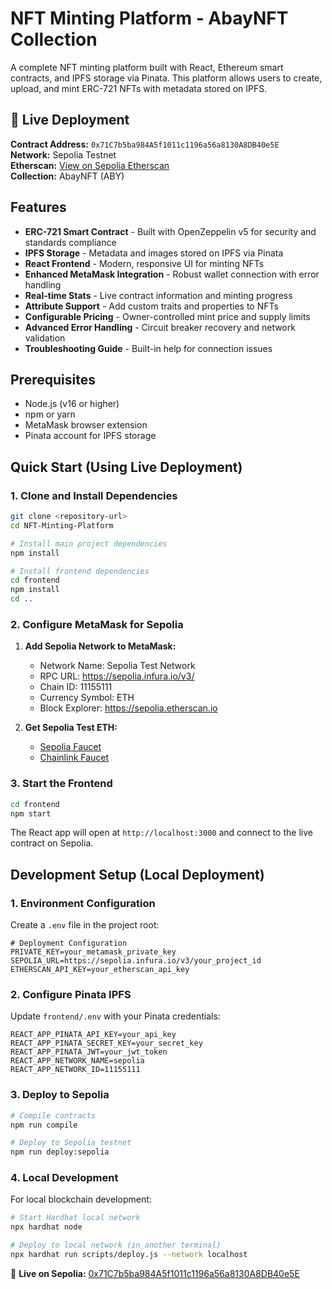 # NFT Minting Platform - AbayNFT Collection

A complete NFT minting platform built with React, Ethereum smart contracts, and IPFS storage via Pinata. This platform allows users to create, upload, and mint ERC-721 NFTs with metadata stored on IPFS.

## 🚀 Live Deployment

**Contract Address:** `0x71C7b5ba984A5f1011c1196a56a8130A8DB40e5E`  
**Network:** Sepolia Testnet  
**Etherscan:** [View on Sepolia Etherscan](https://sepolia.etherscan.io/address/0x71C7b5ba984A5f1011c1196a56a8130A8DB40e5E)  
**Collection:** AbayNFT (ABY)

## Features

- **ERC-721 Smart Contract** - Built with OpenZeppelin v5 for security and standards compliance
- **IPFS Storage** - Metadata and images stored on IPFS via Pinata
- **React Frontend** - Modern, responsive UI for minting NFTs
- **Enhanced MetaMask Integration** - Robust wallet connection with error handling
- **Real-time Stats** - Live contract information and minting progress
- **Attribute Support** - Add custom traits and properties to NFTs
- **Configurable Pricing** - Owner-controlled mint price and supply limits
- **Advanced Error Handling** - Circuit breaker recovery and network validation
- **Troubleshooting Guide** - Built-in help for connection issues

## Prerequisites

- Node.js (v16 or higher)
- npm or yarn
- MetaMask browser extension
- Pinata account for IPFS storage

## Quick Start (Using Live Deployment)

### 1. Clone and Install Dependencies

```bash
git clone <repository-url>
cd NFT-Minting-Platform

# Install main project dependencies
npm install

# Install frontend dependencies
cd frontend
npm install
cd ..
```

### 2. Configure MetaMask for Sepolia

1. **Add Sepolia Network to MetaMask:**
   - Network Name: Sepolia Test Network
   - RPC URL: https://sepolia.infura.io/v3/
   - Chain ID: 11155111
   - Currency Symbol: ETH
   - Block Explorer: https://sepolia.etherscan.io

2. **Get Sepolia Test ETH:**
   - [Sepolia Faucet](https://sepoliafaucet.com/)
   - [Chainlink Faucet](https://faucets.chain.link/)

### 3. Start the Frontend

```bash
cd frontend
npm start
```

The React app will open at `http://localhost:3000` and connect to the live contract on Sepolia.

## Development Setup (Local Deployment)

### 1. Environment Configuration

Create a `.env` file in the project root:

```env
# Deployment Configuration
PRIVATE_KEY=your_metamask_private_key
SEPOLIA_URL=https://sepolia.infura.io/v3/your_project_id
ETHERSCAN_API_KEY=your_etherscan_api_key
```

### 2. Configure Pinata IPFS

Update `frontend/.env` with your Pinata credentials:

```env
REACT_APP_PINATA_API_KEY=your_api_key
REACT_APP_PINATA_SECRET_KEY=your_secret_key
REACT_APP_PINATA_JWT=your_jwt_token
REACT_APP_NETWORK_NAME=sepolia
REACT_APP_NETWORK_ID=11155111
```

### 3. Deploy to Sepolia

```bash
# Compile contracts
npm run compile

# Deploy to Sepolia testnet
npm run deploy:sepolia
```

### 4. Local Development

For local blockchain development:

```bash
# Start Hardhat local network
npx hardhat node

# Deploy to local network (in another terminal)
npx hardhat run scripts/deploy.js --network localhost
```

<!-- ## Smart Contract Features

### NFTCollection.sol (AbayNFT - ABY)

- **ERC-721 Compliant** - Standard NFT functionality with OpenZeppelin v5
- **URI Storage** - Metadata stored on IPFS via Pinata
- **Mint Controls** - Price (0.01 ETH), supply (10,000), and per-address limits (5)
- **Owner Functions** - Administrative controls for contract owner
- **Events** - Comprehensive event logging
- **Gas Optimized** - Removed deprecated Counters library for efficiency

**Contract Details:**
- **Address:** `0x71C7b5ba984A5f1011c1196a56a8130A8DB40e5E`
- **Network:** Sepolia Testnet
- **Mint Price:** 0.01 ETH
- **Max Supply:** 10,000 NFTs
- **Max per Address:** 5 NFTs

 **Key Functions:**
- `mint(address to, string memory uri)` - Public minting function
- `ownerMint(address to, string memory uri)` - Owner-only minting
- `setMintPrice(uint256 _mintPrice)` - Update mint price
- `toggleMinting()` - Enable/disable minting
- `withdraw()` - Withdraw contract funds
- `totalSupply()` - Get current supply

## Frontend Components

### WalletConnection
- Enhanced MetaMask connection interface
- Automatic network detection and switching to Sepolia
- Circuit breaker error recovery
- Built-in troubleshooting guide

### ContractInfo
- Real-time contract statistics
- Minting progress and availability
- Network status display
- Refresh functionality

### MintingInterface
- NFT creation form with validation
- Drag-and-drop image upload
- Custom attribute management
- IPFS upload progress tracking
- Transaction handling with error recovery

### TroubleshootingGuide
- Step-by-step connection troubleshooting
- MetaMask reset instructions
- Network configuration help
- Common issue solutions

## IPFS Integration

The platform uses Pinata for IPFS storage:

1. **Image Upload** - Images are uploaded to IPFS first
2. **Metadata Creation** - JSON metadata is created with IPFS image URL
3. **Metadata Upload** - Metadata is uploaded to IPFS
4. **NFT Minting** - Token is minted with IPFS metadata URL

### Metadata Format

```json
{
  "name": "NFT Name",
  "description": "NFT Description",
  "image": "https://gateway.pinata.cloud/ipfs/QmHash",
  "attributes": [
    {
      "trait_type": "Color",
      "value": "Blue"
    }
  ]
}
``` -->
<!-- 
## Deployment Information

### Current Live Deployment

The NFT collection is already deployed and live on Sepolia testnet:

- **Contract:** AbayNFT (ABY)
- **Address:** `0x71C7b5ba984A5f1011c1196a56a8130A8DB40e5E`
- **Deployer:** `0xdB3E14879897939cCFD0B22Da16f178463aE6020`
- **Deployed:** 2025-09-29T06:55:59.364Z
- **Etherscan:** [View Contract](https://sepolia.etherscan.io/address/0x71C7b5ba984A5f1011c1196a56a8130A8DB40e5E)

### Deploy Your Own Contract

1. **Set up environment variables** in `.env`:
```bash
PRIVATE_KEY=your_metamask_private_key
SEPOLIA_URL=https://sepolia.infura.io/v3/your_project_id
ETHERSCAN_API_KEY=your_etherscan_api_key
```

2. **Get Sepolia ETH** from faucets:
   - [Sepolia Faucet](https://sepoliafaucet.com/)
   - [Chainlink Faucet](https://faucets.chain.link/)

3. **Deploy to Sepolia:**
```bash
npm run deploy:sepolia
```

4. **Verify contract (optional):**
```bash
npx hardhat verify --network sepolia CONTRACT_ADDRESS "AbayNFT" "ABY" "DEPLOYER_ADDRESS"
```

## Security Considerations

- ✅ **OpenZeppelin v5** - Latest security-audited contracts
- ✅ **Owner-only functions** - Administrative controls restricted to deployer
- ✅ **Reentrancy protection** - Built into OpenZeppelin contracts
- ✅ **Input validation** - Comprehensive error handling and validation
- ✅ **Event logging** - Full transparency with event emissions
- ✅ **Gas optimization** - Removed deprecated libraries for efficiency
- ✅ **Network validation** - Automatic network switching and validation
- ✅ **Error recovery** - Robust error handling for MetaMask issues

### Contract Security Features

- **Mint limits** - Maximum 5 NFTs per address
- **Supply cap** - Hard limit of 10,000 total NFTs
- **Owner controls** - Price adjustment and minting toggle
- **Withdrawal protection** - Only owner can withdraw funds
- **URI immutability** - Token URIs stored on IPFS for permanence -->






<!-- # Verify deployed contract
npx hardhat verify --network sepolia CONTRACT_ADDRESS "AbayNFT" "ABY" "DEPLOYER_ADDRESS" 
```


## Project Structure

```
NFT-Minting-Platform/
├── contracts/
│   └── NFTCollection.sol           # Main ERC-721 contract
├── frontend/
│   ├── src/
│   │   ├── components/
│   │   │   ├── WalletConnection.js # Enhanced wallet connection
│   │   │   ├── ContractInfo.js     # Contract statistics
│   │   │   ├── MintingInterface.js # NFT creation form
│   │   │   └── TroubleshootingGuide.js # Help component
│   │   ├── services/
│   │   │   ├── web3.js            # Enhanced Web3 integration
│   │   │   └── ipfs.js            # Pinata IPFS service
│   │   └── contracts/
│   │       ├── NFTCollection.json  # Contract ABI
│   │       └── deployment.json     # Deployment info
├── scripts/
│   ├── deploy.js                   # Basic deployment script
│   └── deploy-sepolia.js          # Enhanced Sepolia deployment
├── test/
│   └── NFTCollection.test.js      # Contract tests
├── .env                           # Environment variables
├── hardhat.config.js              # Hardhat configuration
└── README.md
``` -->



🚀 **Live on Sepolia:** [0x71C7b5ba984A5f1011c1196a56a8130A8DB40e5E](https://sepolia.etherscan.io/address/0x71C7b5ba984A5f1011c1196a56a8130A8DB40e5E)